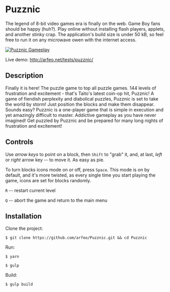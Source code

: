 # Puzznic

The legend of 8-bit video games era is finally on the web. Game Boy fans should be happy (huh?). Play online without installing flash players, applets, and another stinky crap. The application's build size is under 50 kB, so feel free to run it on any microwave owen with the internet access.

[![Puzznic Gameplay](http://arfeo.net/static/puzznic/cover.png)](https://www.youtube.com/watch?v=gD8x0M94CPM "Puzznic Gameplay")

Live demo: http://arfeo.net/tests/puzznic/

## Description

Finally it is here! The puzzle game to top all puzzle games. 144 levels of frustration and excitement - that's Taito's latest coin-op hit, Puzznic! A game of fiendish perplexity and diabolical puzzles, Puzznic is set to take the world by storm! Just position the blocks and make them disappear. Sounds easy? Puzznic is a one-player game that is simple in execution and yet amazingly difficult to master. Addictive gameplay as you have never imagined! Get puzzled by Puzznic and be prepared for many long nights of frustration and excitement!

## Controls

Use *arrow keys* to point on a block, then `Shift` to "grab" it, and, at last, *left* or *right* arrow key -- to move it. As easy as pie.

To turn blocks icons mode on or off, press `Space`. This mode is on by default, and it's more twisted, as every single time you start playing the game, icons are set for blocks randomly.

`R` -- restart current level

`Q` -- abort the game and return to the main menu

## Installation

Clone the project:

```
$ git clone https://github.com/arfeo/Puzznic.git && cd Puzznic
```

Run:

```
$ yarn
```

```
$ gulp
```

Build:

```
$ gulp build
```

